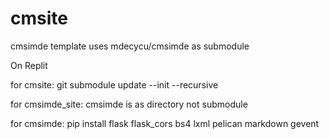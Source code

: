 # cmsite
cmsimde template uses mdecycu/cmsimde as submodule

On Replit

for cmsite: git submodule update --init --recursive 

for cmsimde_site: cmsimde is as directory not submodule

for cmsimde: pip install flask flask_cors bs4 lxml pelican markdown gevent
